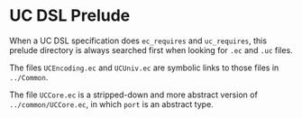 UC DSL Prelude
================================================================================

When a UC DSL specification does `ec_requires` and `uc_requires`, this
prelude directory is always searched first when looking for `.ec`
and `.uc` files.

The files `UCEncoding.ec` and `UCUniv.ec` are symbolic links to those files
in `../Common`.

The file `UCCore.ec` is a stripped-down and more abstract version of
`../common/UCCore.ec`, in which `port` is an abstract type.
